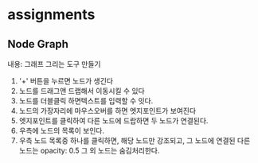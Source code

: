 # assignments

## Node Graph

내용: 그래프 그리는 도구 만들기

1. '+' 버튼을 누르면 노드가 생긴다
2. 노드를 드래그앤 드랩해서 이동시킬 수 있다
3. 노드를 더블클릭 하면텍스트를 입력할 수 잇다.
4. 노드의 가장자리에 마우스오버를 하면 엣지포인트가 보여진다
5. 엣지포인트를 클릭하여 다른 노드에 드랍하면 두 노드가 연결된다.
6. 우측에 노드의 목록이 보인다.
7. 우측 노드 목록중 하나를 클릭하면, 해당 노드만 강조되고, 그 노드에 연결된 다른 노드는 opacity: 0.5 그 외 노드는 숨김처리한다.
